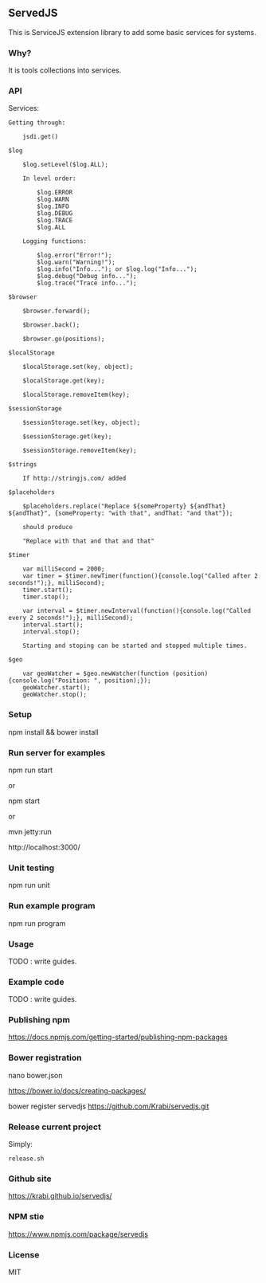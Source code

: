 ## ServedJS

This is ServiceJS extension library to add some basic services for systems.

### Why?

It is tools collections into services.

### API

Services:

    Getting through:

        jsdi.get()

    $log

        $log.setLevel($log.ALL);

        In level order:

            $log.ERROR
            $log.WARN
            $log.INFO
            $log.DEBUG
            $log.TRACE
            $log.ALL

        Logging functions:

            $log.error("Error!");
            $log.warn("Warning!");
            $log.info("Info..."); or $log.log("Info...");
            $log.debug("Debug info...");
            $log.trace("Trace info...");

    $browser

        $browser.forward();

        $browser.back();

        $browser.go(positions);

    $localStorage

        $localStorage.set(key, object);

        $localStorage.get(key);

        $localStorage.removeItem(key);

    $sessionStorage

        $sessionStorage.set(key, object);

        $sessionStorage.get(key);

        $sessionStorage.removeItem(key);

    $strings

        If http://stringjs.com/ added

    $placeholders

        $placeholders.replace("Replace ${someProperty} ${andThat} ${andThat}", {someProperty: "with that", andThat: "and that"});

        should produce

        "Replace with that and that and that"

    $timer

        var milliSecond = 2000;
        var timer = $timer.newTimer(function(){console.log("Called after 2 seconds!");}, milliSecond);
        timer.start();
        timer.stop();

        var interval = $timer.newInterval(function(){console.log("Called every 2 seconds!");}, milliSecond);
        interval.start();
        interval.stop();

        Starting and stoping can be started and stopped multiple times.

    $geo

        var geoWatcher = $geo.newWatcher(function (position) {console.log("Position: ", position);});
        geoWatcher.start();
        geoWatcher.stop();

### Setup

npm install && bower install

### Run server for examples

npm run start

or

npm start

or

mvn jetty:run

http://localhost:3000/

### Unit testing

npm run unit

### Run example program

npm run program

### Usage

TODO : write guides.

### Example code

TODO : write guides.

### Publishing npm

https://docs.npmjs.com/getting-started/publishing-npm-packages

### Bower registration

nano bower.json

https://bower.io/docs/creating-packages/

bower register servedjs https://github.com/Krabi/servedjs.git

### Release current project

Simply:

    release.sh

### Github site

https://krabi.github.io/servedjs/

### NPM stie

https://www.npmjs.com/package/servedjs

### License

MIT
